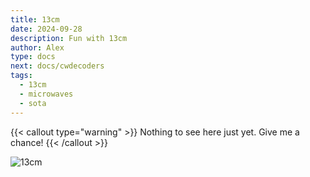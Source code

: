 ```yaml
---
title: 13cm
date: 2024-09-28
description: Fun with 13cm
author: Alex
type: docs
next: docs/cwdecoders
tags:
  - 13cm
  - microwaves
  - sota
---
```


{{< callout type="warning" >}}
  Nothing to see here just yet. Give me a chance!
{{< /callout >}}

![13cm](13cm.jpg#centre)